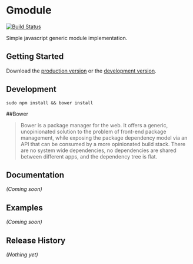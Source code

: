 # Gmodule

[![Build Status](https://secure.travis-ci.org/goliatone/gmodule.png)](http://travis-ci.org/goliatone/gmodule)

Simple javascript generic module implementation.

## Getting Started
Download the [production version][min] or the [development version][max].

[min]: https://raw.github.com/goliatone/gmodule/master/dist/gmodule.min.js
[max]: https://raw.github.com/goliatone/gmodule/master/dist/gmodule.js

## Development
`sudo npm install && bower install`

##Bower
>Bower is a package manager for the web. It offers a generic, unopinionated solution to the problem of front-end package management, while exposing the package dependency model via an API that can be consumed by a more opinionated build stack. There are no system wide dependencies, no dependencies are shared between different apps, and the dependency tree is flat.



## Documentation
_(Coming soon)_

## Examples
_(Coming soon)_

## Release History
_(Nothing yet)_
